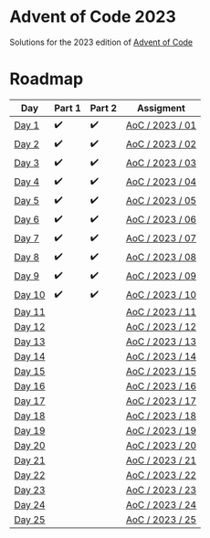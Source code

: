 # Advent of Code 2023
Solutions for the 2023 edition of [Advent of Code](https://adventofcode.com/2023)

# Roadmap
| Day              | Part 1             | Part 2             | Assigment                                               |
|------------------|--------------------|--------------------|---------------------------------------------------------|
| [Day 1](day01/)  | :heavy_check_mark: | :heavy_check_mark: | [AoC / 2023 / 01](https://adventofcode.com/2023/day/1)  |
| [Day 2](day02/)  | :heavy_check_mark: | :heavy_check_mark: | [AoC / 2023 / 02](https://adventofcode.com/2023/day/2)  |
| [Day 3](day03/)  | :heavy_check_mark: | :heavy_check_mark: | [AoC / 2023 / 03](https://adventofcode.com/2023/day/3)  |
| [Day 4](day04/)  | :heavy_check_mark: | :heavy_check_mark: | [AoC / 2023 / 04](https://adventofcode.com/2023/day/4)  |
| [Day 5](day05/)  | :heavy_check_mark: | :heavy_check_mark: | [AoC / 2023 / 05](https://adventofcode.com/2023/day/5)  |
| [Day 6](day06/)  | :heavy_check_mark: | :heavy_check_mark: | [AoC / 2023 / 06](https://adventofcode.com/2023/day/6)  |
| [Day 7](day07/)  | :heavy_check_mark: | :heavy_check_mark: | [AoC / 2023 / 07](https://adventofcode.com/2023/day/7)  |
| [Day 8](day08/)  | :heavy_check_mark: | :heavy_check_mark: | [AoC / 2023 / 08](https://adventofcode.com/2023/day/8)  |
| [Day 9](day09/)  | :heavy_check_mark: | :heavy_check_mark: | [AoC / 2023 / 09](https://adventofcode.com/2023/day/9)  |
| [Day 10](day10/) | :heavy_check_mark: | :heavy_check_mark: | [AoC / 2023 / 10](https://adventofcode.com/2023/day/10) |
| [Day 11](day11/) |                    |                    | [AoC / 2023 / 11](https://adventofcode.com/2023/day/11) |
| [Day 12](day12/) |                    |                    | [AoC / 2023 / 12](https://adventofcode.com/2023/day/12) |
| [Day 13](day13/) |                    |                    | [AoC / 2023 / 13](https://adventofcode.com/2023/day/13) |
| [Day 14](day14/) |                    |                    | [AoC / 2023 / 14](https://adventofcode.com/2023/day/14) |
| [Day 15](day15/) |                    |                    | [AoC / 2023 / 15](https://adventofcode.com/2023/day/15) |
| [Day 16](day16/) |                    |                    | [AoC / 2023 / 16](https://adventofcode.com/2023/day/16) |
| [Day 17](day17/) |                    |                    | [AoC / 2023 / 17](https://adventofcode.com/2023/day/17) |
| [Day 18](day18/) |                    |                    | [AoC / 2023 / 18](https://adventofcode.com/2023/day/18) |
| [Day 19](day19/) |                    |                    | [AoC / 2023 / 19](https://adventofcode.com/2023/day/19) |
| [Day 20](day20/) |                    |                    | [AoC / 2023 / 20](https://adventofcode.com/2023/day/20) |
| [Day 21](day21/) |                    |                    | [AoC / 2023 / 21](https://adventofcode.com/2023/day/21) |
| [Day 22](day22/) |                    |                    | [AoC / 2023 / 22](https://adventofcode.com/2023/day/22) |
| [Day 23](day23/) |                    |                    | [AoC / 2023 / 23](https://adventofcode.com/2023/day/23) |
| [Day 24](day24/) |                    |                    | [AoC / 2023 / 24](https://adventofcode.com/2023/day/24) |
| [Day 25](day25/) |                    |                    | [AoC / 2023 / 25](https://adventofcode.com/2023/day/25) |
